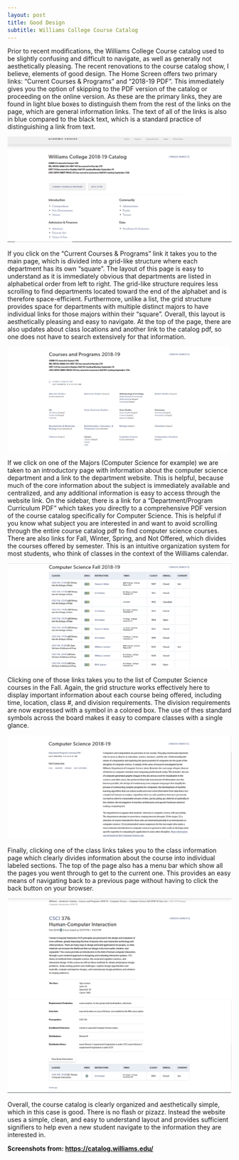 ```yaml
---
layout: post
title: Good Design
subtitle: Williams College Course Catalog
---
```

Prior to recent modifications, the Williams College Course catalog used to be slightly confusing and difficult to navigate, as well as generally not aesthetically pleasing. The recent renovations to the course catalog show, I believe, elements of good design. The Home Screen offers two primary links: “Current Courses & Programs” and “2018-19 PDF”. This immediately gives you the option of skipping to the PDF version of the catalog or proceeding on the online version. As these are the primary links, they are found in light blue boxes to distinguish them from the rest of the links on the page, which are general information links. The text of all of the links is also in blue compared to the black text, which is a standard practice of distinguishing a link from text. 

![Catalog Home](/img/catalog_home.PNG)

If you click on the “Current Courses & Programs” link it takes you to the main page, which is divided into a grid-like structure where each department has its own “square”. The layout of this page is easy to understand as it is immediately obvious that departments are listed in alphabetical order from left to right. The grid-like structure requires less scrolling to find departments located toward the end of the alphabet and is therefore space-efficient. Furthermore, unlike a list, the grid structure provides space for departments with multiple distinct majors to have individual links for those majors within their “square”. Overall, this layout is aesthetically pleasing and easy to navigate. At the top of the page, there are also updates about class locations and another link to the catalog pdf, so one does not have to search extensively for that information.

![Catalog Main](/img/catalog_main.PNG)

If we click on one of the Majors (Computer Science for example) we are taken to an introductory page with information about the computer science department and a link to the department website. This is helpful, because much of the core information about the subject is immediately available and centralized, and any additional information is easy to access through the website link. On the sidebar, there is a link for a “Department/Program Curriculum PDF” which takes you directly to a comprehensive PDF version of the course catalog specifically for Computer Science. This is helpful if you know what subject you are interested in and want to avoid scrolling through the entire course catalog pdf to find computer science courses. There are also links for Fall, Winter, Spring, and Not Offered, which divides the courses offered by semester. This is an intuitive organization system for most students, who think of classes in the context of the Williams calendar.

![Catalog Fall](/img/catalog_fall.PNG)

Clicking one of those links takes you to the list of Computer Science courses in the Fall. Again, the grid structure works effectively here to display important information about each course being offered, including time, location, class #, and division requirements. The division requirements are now expressed with a symbol in a colored box. The use of thes standard symbols across the board makes it easy to compare classes with a single glance.

![Catalog_CS](/img/catalog_dept.PNG)

Finally, clicking one of the class links takes you to the class information page which clearly divides information about the course into individual labeled sections. The top of the page also has a menu bar which show all the pages you went through to get to the current one. This provides an easy means of navigating back to a previous page without having to click the back button on your browser.

![Catalog_HCI 1](/img/catalog_HCI1.PNG)
![Catalog HCI 2](/img/catalog_HCI2.PNG)

Overall, the course catalog is clearly organized and aesthetically simple, which in this case is good. There is no flash or pizazz. Instead the website uses a simple, clean, and easy to understand layout and provides sufficient signifiers to help even a new student navigate to the information they are interested in.

**Screenshots from: https://catalog.williams.edu/**


